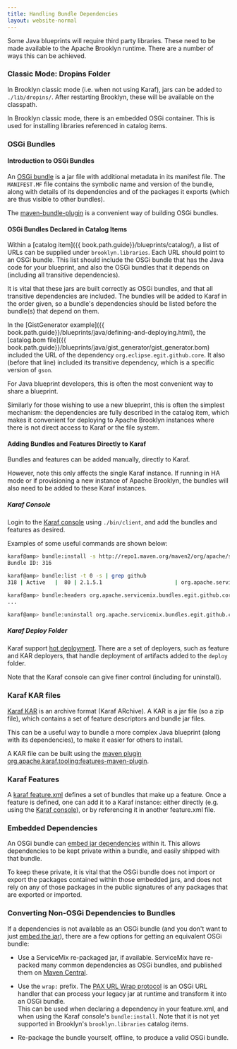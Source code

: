 ```yaml
---
title: Handling Bundle Dependencies
layout: website-normal
---
```


Some Java blueprints will require third party libraries. These need to be made available to the
Apache Brooklyn runtime. There are a number of ways this can be achieved.

### Classic Mode: Dropins Folder

In Brooklyn classic mode (i.e. when not using Karaf), jars can be added to `./lib/dropins/`.
After restarting Brooklyn, these will be available on the classpath.

In Brooklyn classic mode, there is an embedded OSGi container. This is used for installing 
libraries referenced in catalog items.

### OSGi Bundles

#### Introduction to OSGi Bundles

An [OSGi bundle](https://en.wikipedia.org/wiki/OSGi#Bundles) is a jar file with additional 
metadata in its manifest file. The `MANIFEST.MF` file contains the symbolic name and version 
of the bundle, along with details of its dependencies and of the packages it exports 
(which are thus visible to other bundles).

The [maven-bundle-plugin](http://felix.apache.org/documentation/subprojects/apache-felix-maven-bundle-plugin-bnd.html) 
is a convenient way of building OSGi bundles.

#### OSGi Bundles Declared in Catalog Items  

Within a [catalog item]({{ book.path.guide}}/blueprints/catalog/), a list of URLs can be supplied under
`brooklyn.libraries`. Each URL should point to an OSGi bundle. This list should include the OSGi 
bundle that has the Java code for your blueprint, and also the OSGi bundles that it depends
on (including all transitive dependencies).

It is vital that these jars are built correctly as OSGi bundles, and that all transitive 
dependencies are included. The bundles will be added to Karaf in the order given, so a bundle's
dependencies should be listed before the bundle(s) that depend on them.

In the [GistGenerator example]({{ book.path.guide}}/blueprints/java/defining-and-deploying.html), the 
[catalog.bom file]({{ book.path.guide}}/blueprints/java/gist_generator/gist_generator.bom) included
the URL of the dependency `org.eclipse.egit.github.core`. It also (before that line) included
its transitive dependency, which is a specific version of `gson`.

For Java blueprint developers, this is often the most convenient way to share a blueprint.

Similarly for those wishing to use a new blueprint, this is often the simplest mechanism: the
dependencies are fully described in the catalog item, which makes it convenient for deploying 
to Apache Brooklyn instances where there is not direct access to Karaf or the file system.


#### Adding Bundles and Features Directly to Karaf

Bundles and features can be added manually, directly to Karaf.

However, note this only affects the single Karaf instance. If running in HA mode or if provisioning
a new instance of Apache Brooklyn, the bundles will also need to be added to these Karaf instances.


##### Karaf Console

Login to the [Karaf console](https://karaf.apache.org/manual/latest/#_shell_console_basics)
using `./bin/client`, and add the bundles and features as desired.

Examples of some useful commands are shown below:

```bash
karaf@amp> bundle:install -s http://repo1.maven.org/maven2/org/apache/servicemix/bundles/org.apache.servicemix.bundles.egit.github.core/2.1.5_1/org.apache.servicemix.bundles.egit.github.core-2.1.5_1.jar
Bundle ID: 316

karaf@amp> bundle:list -t 0 -s | grep github
318 | Active   |  80 | 2.1.5.1                       | org.apache.servicemix.bundles.egit.github.core

karaf@amp> bundle:headers org.apache.servicemix.bundles.egit.github.core
...

karaf@amp> bundle:uninstall org.apache.servicemix.bundles.egit.github.core
```


##### Karaf Deploy Folder

Karaf support [hot deployment](https://karaf.apache.org/manual/latest/#_deployers). There are a 
set of deployers, such as feature and KAR deployers, that handle deployment of artifacts added
to the `deploy` folder.

Note that the Karaf console can give finer control (including for uninstall).


### Karaf KAR files

[Karaf KAR](https://karaf.apache.org/manual/latest/kar) is an archive format (Karaf ARchive).
A KAR is a jar file (so a zip file), which contains a set of feature descriptors and bundle jar files.

This can be a useful way to bundle a more complex Java blueprint (along with its dependencies), to
make it easier for others to install.

A KAR file can be built using the 
[maven plugin org.apache.karaf.tooling:features-maven-plugin](https://karaf.apache.org/manual/latest/#_maven).


### Karaf Features

A [karaf feature.xml](https://karaf.apache.org/manual/latest/#_create_a_features_xml_karaf_feature_archetype)
defines a set of bundles that make up a feature. Once a feature is defined, one can add it to a Karaf instance:
either directly (e.g. using the [Karaf console](https://karaf.apache.org/manual/latest/#_shell_console_basics)), or
by referencing it in another feature.xml file. 


### Embedded Dependencies

An OSGi bundle can 
[embed jar dependencies](http://felix.apache.org/documentation/subprojects/apache-felix-maven-bundle-plugin-bnd.html#embedding-dependencies)
within it. This allows dependencies to be kept private within a bundle, and easily shipped with that bundle.

To keep these private, it is vital that the OSGi bundle does not import or export the packages
contained within those embedded jars, and does not rely on any of those packages in the public 
signatures of any packages that are exported or imported.


### Converting Non-OSGi Dependencies to Bundles

If a dependencies is not available as an OSGi bundle (and you don't want to just [embed the jar](#embedded-dependencies)),
there are a few options for getting an equivalent OSGi bundle:

* Use a ServiceMix re-packaged jar, if available. ServiceMix have re-packed many common dependencies as
  OSGi bundles, and published them on [Maven Central](https://search.maven.org).

* Use the `wrap:` prefix. The [PAX URL Wrap protocol](https://ops4j1.jira.com/wiki/display/paxurl/Wrap+Protocol) 
  is an OSGi URL handler that can process your legacy jar at runtime and transform it into an OSGi bundle.  
  This can be used when declaring a dependency in your feature.xml, and when using the Karaf console's 
  `bundle:install`. Note that it is not yet supported in Brooklyn's `brooklyn.libraries` catalog items.

* Re-package the bundle yourself, offline, to produce a valid OSGi bundle.


